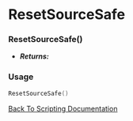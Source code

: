 # ResetSourceSafe

### ResetSourceSafe()
- ***Returns:*** 

### Usage

```Lua
ResetSourceSafe()
```


[Back To Scripting Documentation](../README.md)
